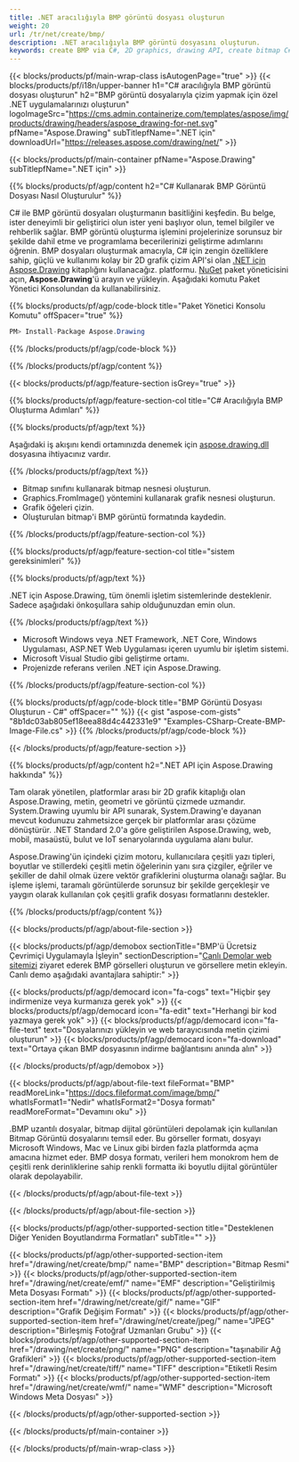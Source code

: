 ```yaml
---
title: .NET aracılığıyla BMP görüntü dosyası oluşturun
weight: 20
url: /tr/net/create/bmp/
description: .NET aracılığıyla BMP görüntü dosyasını oluşturun.
keywords: create BMP via C#, 2D graphics, drawing API, create bitmap C#, Drawing .NET için, save bitmap, save BMP image, cross-platform 2D graphic library, Bitmap class, vector graphics drawing, draw text, rendering raster images, BMP image file
---
```


{{< blocks/products/pf/main-wrap-class isAutogenPage="true" >}}
{{< blocks/products/pf/i18n/upper-banner h1="C# aracılığıyla BMP görüntü dosyası oluşturun" h2="BMP görüntü dosyalarıyla çizim yapmak için özel .NET uygulamalarınızı oluşturun" logoImageSrc="https://cms.admin.containerize.com/templates/aspose/img/products/drawing/headers/aspose_drawing-for-net.svg" pfName="Aspose.Drawing" subTitlepfName=".NET için" downloadUrl="https://releases.aspose.com/drawing/net/" >}}

{{< blocks/products/pf/main-container pfName="Aspose.Drawing" subTitlepfName=".NET için" >}}


{{% blocks/products/pf/agp/content h2="C# Kullanarak BMP Görüntü Dosyası Nasıl Oluşturulur" %}}

C# ile BMP görüntü dosyaları oluşturmanın basitliğini keşfedin. Bu belge, ister deneyimli bir geliştirici olun ister yeni başlıyor olun, temel bilgiler ve rehberlik sağlar. BMP görüntü oluşturma işlemini projelerinize sorunsuz bir şekilde dahil etme ve programlama becerilerinizi geliştirme adımlarını öğrenin. BMP dosyaları oluşturmak amacıyla, C# için zengin özelliklere sahip, güçlü ve kullanımı kolay bir 2D grafik çizim API'si olan [.NET için Aspose.Drawing](https://products.aspose.com/drawing/net) kitaplığını kullanacağız. platformu. [NuGet](https://www.nuget.org/packages/aspose.drawing) paket yöneticisini açın, **Aspose.Drawing**'ü arayın ve yükleyin. Aşağıdaki komutu Paket Yönetici Konsolundan da kullanabilirsiniz.

{{% blocks/products/pf/agp/code-block title="Paket Yönetici Konsolu Komutu" offSpacer="true" %}}
```cs
PM> Install-Package Aspose.Drawing
```
{{% /blocks/products/pf/agp/code-block %}}

{{% /blocks/products/pf/agp/content %}}


{{< blocks/products/pf/agp/feature-section isGrey="true" >}}

{{% blocks/products/pf/agp/feature-section-col title="C# Aracılığıyla BMP Oluşturma Adımları" %}}

{{% blocks/products/pf/agp/text %}}

Aşağıdaki iş akışını kendi ortamınızda denemek için [aspose.drawing.dll](https://downloads.aspose.com/drawing/net) dosyasına ihtiyacınız vardır.

{{% /blocks/products/pf/agp/text %}}

+ Bitmap sınıfını kullanarak bitmap nesnesi oluşturun.
+ Graphics.FromImage() yöntemini kullanarak grafik nesnesi oluşturun.
+ Grafik öğeleri çizin.
+ Oluşturulan bitmap'i BMP görüntü formatında kaydedin.

{{% /blocks/products/pf/agp/feature-section-col %}}

{{% blocks/products/pf/agp/feature-section-col title="sistem gereksinimleri" %}}

{{% blocks/products/pf/agp/text %}}

.NET için Aspose.Drawing, tüm önemli işletim sistemlerinde desteklenir. Sadece aşağıdaki önkoşullara sahip olduğunuzdan emin olun.

{{% /blocks/products/pf/agp/text %}}

- Microsoft Windows veya .NET Framework, .NET Core, Windows Uygulaması, ASP.NET Web Uygulaması içeren uyumlu bir işletim sistemi.
- Microsoft Visual Studio gibi geliştirme ortamı.
- Projenizde referans verilen .NET için Aspose.Drawing.

{{% /blocks/products/pf/agp/feature-section-col %}}

{{% blocks/products/pf/agp/code-block title="BMP Görüntü Dosyası Oluşturun - C#" offSpacer="" %}}
{{< gist "aspose-com-gists" "8b1dc03ab805ef18eea88d4c442331e9" "Examples-CSharp-Create-BMP-Image-File.cs" >}}
{{% /blocks/products/pf/agp/code-block %}}

{{< /blocks/products/pf/agp/feature-section >}}


<!-- aboutfile Starts -->

{{% blocks/products/pf/agp/content h2=".NET API için Aspose.Drawing hakkında" %}}

Tam olarak yönetilen, platformlar arası bir 2D grafik kitaplığı olan Aspose.Drawing, metin, geometri ve görüntü çizmede uzmandır. System.Drawing uyumlu bir API sunarak, System.Drawing'e dayanan mevcut kodunuzu zahmetsizce gerçek bir platformlar arası çözüme dönüştürür. .NET Standard 2.0'a göre geliştirilen Aspose.Drawing, web, mobil, masaüstü, bulut ve IoT senaryolarında uygulama alanı bulur.

Aspose.Drawing'ün içindeki çizim motoru, kullanıcılara çeşitli yazı tipleri, boyutlar ve stillerdeki çeşitli metin öğelerinin yanı sıra çizgiler, eğriler ve şekiller de dahil olmak üzere vektör grafiklerini oluşturma olanağı sağlar. Bu işleme işlemi, taramalı görüntülerde sorunsuz bir şekilde gerçekleşir ve yaygın olarak kullanılan çok çeşitli grafik dosyası formatlarını destekler.

{{% /blocks/products/pf/agp/content %}}


{{< blocks/products/pf/agp/about-file-section >}}

{{< blocks/products/pf/agp/demobox sectionTitle="BMP'ü Ücretsiz Çevrimiçi Uygulamayla İşleyin" sectionDescription="[Canlı Demolar web sitemizi](https://products.aspose.app/drawing) ziyaret ederek BMP görselleri oluşturun ve görsellere metin ekleyin. Canlı demo aşağıdaki avantajlara sahiptir:" >}}

{{< blocks/products/pf/agp/democard icon="fa-cogs" text="Hiçbir şey indirmenize veya kurmanıza gerek yok" >}}
{{< blocks/products/pf/agp/democard icon="fa-edit" text="Herhangi bir kod yazmaya gerek yok" >}}
{{< blocks/products/pf/agp/democard icon="fa-file-text" text="Dosyalarınızı yükleyin ve web tarayıcısında metin çizimi oluşturun" >}}
{{< blocks/products/pf/agp/democard icon="fa-download" text="Ortaya çıkan BMP dosyasının indirme bağlantısını anında alın" >}}

{{< /blocks/products/pf/agp/demobox >}}

{{< blocks/products/pf/agp/about-file-text fileFormat="BMP" readMoreLink="https://docs.fileformat.com/image/bmp/" whatIsFormat1="Nedir" whatIsFormat2="Dosya formatı" readMoreFormat="Devamını oku" >}}

.BMP uzantılı dosyalar, bitmap dijital görüntüleri depolamak için kullanılan Bitmap Görüntü dosyalarını temsil eder. Bu görseller formatı, dosyayı Microsoft Windows, Mac ve Linux gibi birden fazla platformda açma amacına hizmet eder. BMP dosya formatı, verileri hem monokrom hem de çeşitli renk derinliklerine sahip renkli formatta iki boyutlu dijital görüntüler olarak depolayabilir.

{{< /blocks/products/pf/agp/about-file-text >}}

{{< /blocks/products/pf/agp/about-file-section >}}

<!-- aboutfile Ends -->


{{< blocks/products/pf/agp/other-supported-section title="Desteklenen Diğer Yeniden Boyutlandırma Formatları" subTitle="" >}}

{{< blocks/products/pf/agp/other-supported-section-item href="/drawing/net/create/bmp/" name="BMP" description="Bitmap Resmi" >}}
{{< blocks/products/pf/agp/other-supported-section-item href="/drawing/net/create/emf/" name="EMF" description="Geliştirilmiş Meta Dosyası Formatı" >}}
{{< blocks/products/pf/agp/other-supported-section-item href="/drawing/net/create/gif/" name="GIF" description="Grafik Değişim Formatı" >}}
{{< blocks/products/pf/agp/other-supported-section-item href="/drawing/net/create/jpeg/" name="JPEG" description="Birleşmiş Fotoğraf Uzmanları Grubu" >}}
{{< blocks/products/pf/agp/other-supported-section-item href="/drawing/net/create/png/" name="PNG" description="taşınabilir Ağ Grafikleri" >}}
{{< blocks/products/pf/agp/other-supported-section-item href="/drawing/net/create/tiff/" name="TIFF" description="Etiketli Resim Formatı" >}}
{{< blocks/products/pf/agp/other-supported-section-item href="/drawing/net/create/wmf/" name="WMF" description="Microsoft Windows Meta Dosyası" >}}


{{< /blocks/products/pf/agp/other-supported-section >}}

{{< /blocks/products/pf/main-container >}}

{{< /blocks/products/pf/main-wrap-class >}}
